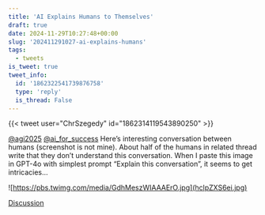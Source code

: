 ```yaml
---
title: 'AI Explains Humans to Themselves'
draft: true
date: 2024-11-29T10:27:48+00:00
slug: '202411291027-ai-explains-humans'
tags:
  - tweets
is_tweet: true
tweet_info:
  id: '1862322541739876758'
  type: 'reply'
  is_thread: False
---
```




{{< tweet user="ChrSzegedy" id="1862314119543890250" >}}

[@agi2025](https://x.com/agi2025) [@ai_for_success](https://x.com/ai_for_success) Here’s interesting conversation between humans (screenshot is not mine). About half of the humans in related thread write that they don’t understand this conversation. When I paste this image in GPT-4o with simplest prompt “Explain this conversation”, it seems to get intricacies… 

![https://pbs.twimg.com/media/GdhMeszWIAAAErO.jpg](hclpZXS6ei.jpg)

[Discussion](https://x.com/sytelus/status/1862322541739876758)
